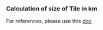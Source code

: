 ### Calculation of size of Tile in km

For references, please use this [doc](https://docs.google.com/a/mityaz.co.ua/document/d/1mtqGaCnTRAJgeXoyVv9a-92VBaEpPy74RrNJAzvkM14/edit?usp=sharing)
